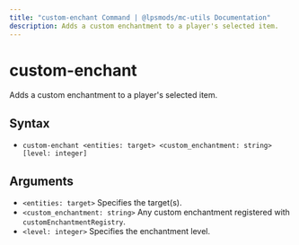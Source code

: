 ```yaml
---
title: "custom-enchant Command | @lpsmods/mc-utils Documentation"
description: Adds a custom enchantment to a player's selected item.
---
```


# custom-enchant

Adds a custom enchantment to a player's selected item.

## Syntax

- `custom-enchant <entities: target> <custom_enchantment: string> [level: integer]`

## Arguments

- `<entities: target>`
  Specifies the target(s).
- `<custom_enchantment: string>`
  Any custom enchantment registered with `customEnchantmentRegistry`.
- `<level: integer>`
  Specifies the enchantment level.
